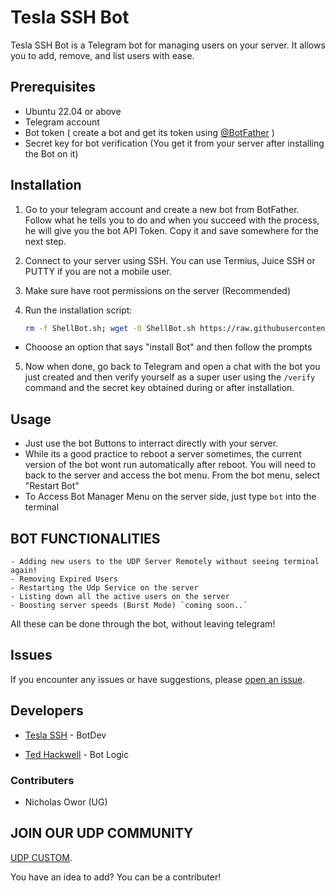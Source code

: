 # Tesla SSH Bot

Tesla SSH Bot is a Telegram bot for managing users on your server. It allows you to add, remove, and list users with ease.

## Prerequisites

- Ubuntu 22.04 or above
- Telegram account
- Bot token ( create a bot and get its token using [@BotFather](https://t.me/BotFather) )
- Secret key for bot verification (You get it from your server after installing the Bot on it)

## Installation

1. Go to your telegram account and create a new bot from BotFather. Follow what he tells you to do and when you succeed with the process, he will give you the bot API Token. Copy it and save somewhere for the next step. 

2. Connect to your server using SSH. You can use Termius, Juice SSH or PUTTY if you are not a mobile user.

3. Make sure have root permissions on the server (Recommended)

4. Run the installation script:


    ```bash
    rm -f ShellBot.sh; wget -O ShellBot.sh https://raw.githubusercontent.com/TeslaSSH/Redq/main/ShellBot.sh && chmod 777 ShellBot.sh && ./ShellBot.sh
    ```


- Chooose an option that says "install Bot" and then follow the prompts


5. Now when done, go back to Telegram and open a chat with the bot you just created and then verify yourself as a super user using the `/verify` command and the secret key obtained during or after installation.
 
## Usage

- Just use the bot Buttons to interract directly with your server.
- While its a good practice to reboot a server sometimes, the current version of the bot wont run automatically after reboot. You will need to back to the server and access the bot menu. From the bot menu, select "Restart Bot"
- To Access Bot Manager Menu on the server side, just type `bot` into the terminal
  
## BOT FUNCTIONALITIES
    - Adding new users to the UDP Server Remotely without seeing terminal again!
    - Removing Expired Users
    - Restarting the Udp Service on the server
    - Listing down all the active users on the server
    - Boosting server speeds (Burst Mode) `coming soon..`
 
  All these can be done through the bot, without leaving telegram!


## Issues

If you encounter any issues or have suggestions, please [open an issue](https://github.com/TeslaSSH/Redq/issues).

## Developers
- [Tesla SSH](https://t.me/teslassh) - BotDev

- [Ted Hackwell](https://t.me/hackwell101) - Bot Logic

### Contributers
- Nicholas Owor (UG)

## JOIN OUR UDP COMMUNITY

 [UDP CUSTOM](t.me/udpcustom).

You have an idea to add? You can be a contributer!
